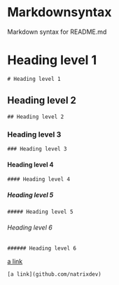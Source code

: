 # Markdownsyntax
Markdown syntax for README.md


# Heading level 1		

```
# Heading level 1		
```

## Heading level 2		

```
## Heading level 2	
```


### Heading level 3	

```
### Heading level 3
```


#### Heading level 4	

```
#### Heading level 4
```


##### Heading level 5	

```
##### Heading level 5
```


###### Heading level 6	

```
###### Heading level 6
```

[a link](github.com/natrixdev) 
```
[a link](github.com/natrixdev) 
```
